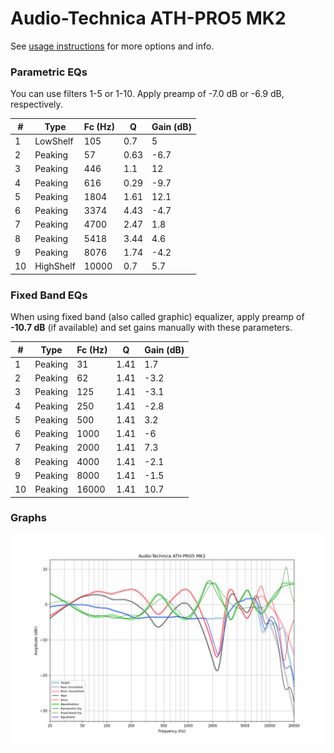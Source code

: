 # Audio-Technica ATH-PRO5 MK2
See [usage instructions](https://github.com/jaakkopasanen/AutoEq#usage) for more options and info.

### Parametric EQs
You can use filters 1-5 or 1-10. Apply preamp of -7.0 dB or -6.9 dB, respectively.

|   # | Type      |   Fc (Hz) |    Q |   Gain (dB) |
|-----|-----------|-----------|------|-------------|
|   1 | LowShelf  |       105 | 0.7  |         5   |
|   2 | Peaking   |        57 | 0.63 |        -6.7 |
|   3 | Peaking   |       446 | 1.1  |        12   |
|   4 | Peaking   |       616 | 0.29 |        -9.7 |
|   5 | Peaking   |      1804 | 1.61 |        12.1 |
|   6 | Peaking   |      3374 | 4.43 |        -4.7 |
|   7 | Peaking   |      4700 | 2.47 |         1.8 |
|   8 | Peaking   |      5418 | 3.44 |         4.6 |
|   9 | Peaking   |      8076 | 1.74 |        -4.2 |
|  10 | HighShelf |     10000 | 0.7  |         5.7 |

### Fixed Band EQs
When using fixed band (also called graphic) equalizer, apply preamp of **-10.7 dB** (if available) and set gains manually with these parameters.

|   # | Type    |   Fc (Hz) |    Q |   Gain (dB) |
|-----|---------|-----------|------|-------------|
|   1 | Peaking |        31 | 1.41 |         1.7 |
|   2 | Peaking |        62 | 1.41 |        -3.2 |
|   3 | Peaking |       125 | 1.41 |        -3.1 |
|   4 | Peaking |       250 | 1.41 |        -2.8 |
|   5 | Peaking |       500 | 1.41 |         3.2 |
|   6 | Peaking |      1000 | 1.41 |        -6   |
|   7 | Peaking |      2000 | 1.41 |         7.3 |
|   8 | Peaking |      4000 | 1.41 |        -2.1 |
|   9 | Peaking |      8000 | 1.41 |        -1.5 |
|  10 | Peaking |     16000 | 1.41 |        10.7 |

### Graphs
![](./Audio-Technica%20ATH-PRO5%20MK2.png)
